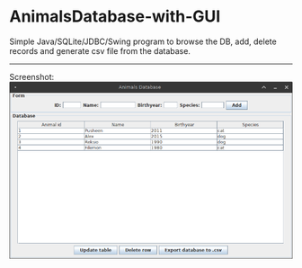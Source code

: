 # AnimalsDatabase-with-GUI
Simple Java/SQLite/JDBC/Swing program to browse the DB, add, delete records and generate csv file from the database.
***********
Screenshot:
![screenshot](https://github.com/rabarbar362/AnimalsDatabase-with-GUI/blob/master/screenshotv2.png)
